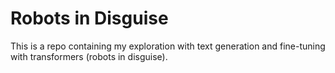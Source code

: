# Robots in Disguise

This is a repo containing my exploration with text generation and fine-tuning with transformers (robots in disguise).